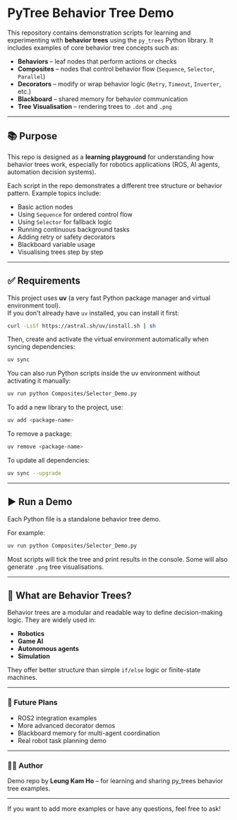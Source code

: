 

# PyTree Behavior Tree Demo

This repository contains demonstration scripts for learning and experimenting with **behavior trees** using the `py_trees` Python library. It includes examples of core behavior tree concepts such as:

- **Behaviors** – leaf nodes that perform actions or checks
- **Composites** – nodes that control behavior flow (`Sequence`, `Selector`, `Parallel`)
- **Decorators** – modify or wrap behavior logic (`Retry`, `Timeout`, `Inverter`, etc.)
- **Blackboard** – shared memory for behavior communication
- **Tree Visualisation** – rendering trees to `.dot` and `.png`

---

## 📚 Purpose

This repo is designed as a **learning playground** for understanding how behavior trees work, especially for robotics applications (ROS, AI agents, automation decision systems).

Each script in the repo demonstrates a different tree structure or behavior pattern. Example topics include:

- Basic action nodes
- Using `Sequence` for ordered control flow
- Using `Selector` for fallback logic
- Running continuous background tasks
- Adding retry or safety decorators
- Blackboard variable usage
- Visualising trees step by step

---

## ✅ Requirements

This project uses **uv** (a very fast Python package manager and virtual environment tool).  
If you don't already have `uv` installed, you can install it first:

```bash
curl -LsSf https://astral.sh/uv/install.sh | sh
```

Then, create and activate the virtual environment automatically when syncing dependencies:

```bash
uv sync
```

You can also run Python scripts inside the uv environment without activating it manually:

```bash
uv run python Composites/Selector_Demo.py
```

To add a new library to the project, use:

```bash
uv add <package-name>
```

To remove a package:

```bash
uv remove <package-name>
```

To update all dependencies:

```bash
uv sync --upgrade
```

---

## ▶️ Run a Demo

Each Python file is a standalone behavior tree demo.

For example:

```bash
uv run python Composites/Selector_Demo.py
```

Most scripts will tick the tree and print results in the console. Some will also generate `.png` tree visualisations.

---


## 🧠 What are Behavior Trees?

Behavior trees are a modular and readable way to define decision-making logic. They are widely used in:

- **Robotics**
- **Game AI**
- **Autonomous agents**
- **Simulation**

They offer better structure than simple `if/else` logic or finite-state machines.

---


### 🔧 Future Plans

- ROS2 integration examples
- More advanced decorator demos
- Blackboard memory for multi-agent coordination
- Real robot task planning demo

---

### 👨‍💻 Author

Demo repo by **Leung Kam Ho** – for learning and sharing py_trees behavior tree examples.

---
If you want to add more examples or have any questions, feel free to ask!